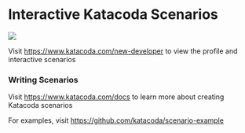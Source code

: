 # Interactive Katacoda Scenarios

[![](http://shields.katacoda.com/katacoda/new-developer/count.svg)](https://www.katacoda.com/new-developer "Get your profile on Katacoda.com")

Visit https://www.katacoda.com/new-developer to view the profile and interactive scenarios

### Writing Scenarios
Visit https://www.katacoda.com/docs to learn more about creating Katacoda scenarios

For examples, visit https://github.com/katacoda/scenario-example
